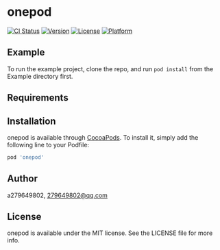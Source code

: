 # onepod

[![CI Status](https://img.shields.io/travis/a279649802/onepod.svg?style=flat)](https://travis-ci.org/a279649802/onepod)
[![Version](https://img.shields.io/cocoapods/v/onepod.svg?style=flat)](https://cocoapods.org/pods/onepod)
[![License](https://img.shields.io/cocoapods/l/onepod.svg?style=flat)](https://cocoapods.org/pods/onepod)
[![Platform](https://img.shields.io/cocoapods/p/onepod.svg?style=flat)](https://cocoapods.org/pods/onepod)

## Example

To run the example project, clone the repo, and run `pod install` from the Example directory first.

## Requirements

## Installation

onepod is available through [CocoaPods](https://cocoapods.org). To install
it, simply add the following line to your Podfile:

```ruby
pod 'onepod'
```

## Author

a279649802, 279649802@qq.com

## License

onepod is available under the MIT license. See the LICENSE file for more info.
